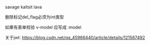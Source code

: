 savage
kaltsit
lava

删除标记del_flag必须为int类型

如果有表单校验 v-model 应写成 :model

关于jwt: https://blog.csdn.net/qq_45966440/article/details/121567492
